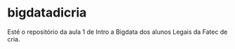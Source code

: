# bigdatadicria
Esté o repositório da aula 1 de Intro a Bigdata dos alunos Legais da Fatec de cria.
